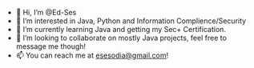- 👋 Hi, I’m @Ed-Ses
- 👀 I’m interested in Java, Python and Information Complience/Security
- 🌱 I’m currently learning Java and getting my Sec+ Certification.
- 💞️ I’m looking to collaborate on mostly Java projects, feel free to message me though!
- 📫 You can reach me at esesodia@gmail.com!

<!---
Ed-Ses/Ed-Ses is a ✨ special ✨ repository because its `README.md` (this file) appears on your GitHub profile.
You can click the Preview link to take a look at your changes.
--->
